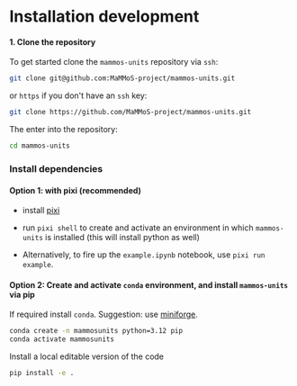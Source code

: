 # Installation development
#### 1. Clone the repository

To get started clone the `mammos-units` repository via `ssh`:

```bash
git clone git@github.com:MaMMoS-project/mammos-units.git
```
or `https` if you don't have an `ssh` key:

```bash
git clone https://github.com/MaMMoS-project/mammos-units.git
```

The enter into the repository:

```bash
cd mammos-units
```

### Install dependencies

#### Option 1: with pixi (recommended)

- install [pixi](https://pixi.sh)

- run `pixi shell` to create and activate an environment in which `mammos-units` is installed (this will install python as well)

- Alternatively, to fire up the `example.ipynb` notebook, use `pixi run example`.

#### Option 2: Create and activate `conda` environment, and install `mammos-units` via pip

If required install `conda`. Suggestion: use [miniforge](https://github.com/conda-forge/miniforge).

```bash
conda create -n mammosunits python=3.12 pip
conda activate mammosunits
```

Install a local editable version of the code

```bash
pip install -e .
```
